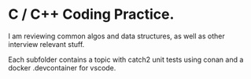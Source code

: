 # C / C++ Coding Practice.
I am reviewing common algos and data structures, as well as other interview relevant stuff.

Each subfolder contains a topic with catch2 unit tests using conan and a docker .devcontainer for vscode.
